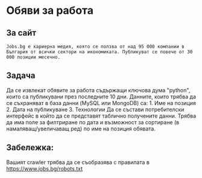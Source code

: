 # Обяви за работа
## За сайт
    Jobs.bg е кариерна медия, която се ползва от над 95 000 компании в България от всички сектори на икономиката. Публикуват се повече от 30 000 позиции месечно.
## Задача
 Да се извлекат обявите за работа съдържащи ключова дума "python", които са публикувани през последните 10 дни.
 Данните, които трябва да се съхраняват в база данни (MySQL или MongoDB) са:
    1. Име на позиция
    2. Дата на публикуване
    3. Технологии
 Да се състави потребителски интерфейс в който да се представят таблично получените данни.
 Трябва да има поле за филтриране по дата и възможност за сортиране (в намаляващ/увеличаващ ред) по име на позиция обявата.
## Забележка:
 Вашият crawler трябва да се съобразява с правилата в https://www.jobs.bg/robots.txt
